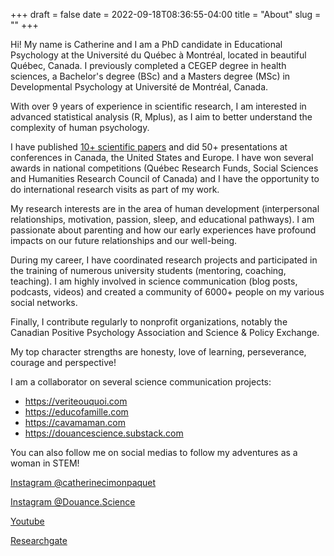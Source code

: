 +++
draft = false
date = 2022-09-18T08:36:55-04:00
title = "About"
slug = ""
+++

Hi! My name is Catherine and I am a PhD candidate in Educational Psychology at the Université du Québec à Montréal, located in beautiful Québec, Canada. I previously completed a CEGEP degree in health sciences, a Bachelor's degree (BSc) and a Masters degree (MSc) in Developmental Psychology at Université de Montréal, Canada.

With over 9 years of experience in scientific research, I am interested in advanced statistical analysis (R, Mplus), as I aim to better understand the complexity of human psychology.

I have published [10+ scientific papers](https://scholar.google.ca/citations?user=5-tHWakAAAAJ&hl=en) and did 50+ presentations at conferences in Canada, the United States and Europe. I have won several awards in national competitions (Québec Research Funds, Social Sciences and Humanities Research Council of Canada) and I have the opportunity to do international research visits as part of my work.

My research interests are in the area of human development (interpersonal relationships, motivation, passion, sleep, and educational pathways). I am passionate about parenting and how our early experiences have profound impacts on our future relationships and our well-being.

During my career, I have coordinated research projects and participated in the training of numerous university students (mentoring, coaching, teaching). I am highly involved in science communication (blog posts, podcasts, videos) and created a community of 6000+ people on my various social networks.

Finally, I contribute regularly to nonprofit organizations, notably the Canadian Positive Psychology Association and Science & Policy Exchange.

My top character strengths are honesty, love of learning, perseverance, courage and perspective!

I am a collaborator on several science communication projects:

* https://veriteouquoi.com
* https://educofamille.com
* https://cavamaman.com
* https://douancescience.substack.com

You can also follow me on social medias to follow my adventures as a woman in STEM!

[Instagram @catherinecimonpaquet](https://instagram.com/catherinecimonpaquet)


[Instagram @Douance.Science](https://instagram.com/douance.science)


[Youtube](https://www.youtube.com/channel/UCXo81TUwh_ZizM75VxLD05g)


[Researchgate](https://www.researchgate.net/profile/Catherine-Cimon-Paquet)
